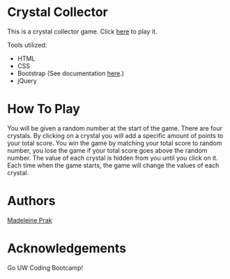 # Crystal Collector
This is a crystal collector game. Click [here](https://madeleineprak.github.io/Crystal-Collector/) to play it. 

Tools utilized:
* HTML
* CSS
* Bootstrap (See documentation [here](https://getbootstrap.com/).)
* jQuery 

# How To Play
You will be given a random number at the start of the game. There are four crystals. By clicking on a crystal you will add a specific amount of points to your total score. You win the game by matching your total score to random number, you lose the game if your total score goes above the random number. The value of each crystal is hidden from you until you click on it. Each time when the game starts, the game will change the values of each crystal.

# Authors
[Madeleine Prak](https://github.com/madeleineprak)

# Acknowledgements
Go UW Coding Bootcamp!